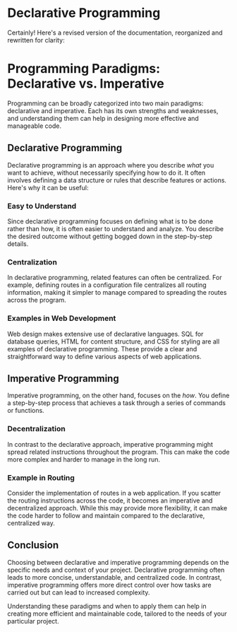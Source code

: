 # Declarative Programming

Certainly! Here's a revised version of the documentation, reorganized and rewritten for clarity:

# Programming Paradigms: Declarative vs. Imperative

Programming can be broadly categorized into two main paradigms: declarative and imperative. Each has its own strengths and weaknesses, and understanding them can help in designing more effective and manageable code.

## Declarative Programming

Declarative programming is an approach where you describe *what* you want to achieve, without necessarily specifying how to do it. It often involves defining a data structure or rules that describe features or actions. Here's why it can be useful:

### Easy to Understand

Since declarative programming focuses on defining what is to be done rather than how, it is often easier to understand and analyze. You describe the desired outcome without getting bogged down in the step-by-step details.

### Centralization

In declarative programming, related features can often be centralized. For example, defining routes in a configuration file centralizes all routing information, making it simpler to manage compared to spreading the routes across the program.

### Examples in Web Development

Web design makes extensive use of declarative languages. SQL for database queries, HTML for content structure, and CSS for styling are all examples of declarative programming. These provide a clear and straightforward way to define various aspects of web applications.

## Imperative Programming

Imperative programming, on the other hand, focuses on the *how*. You define a step-by-step process that achieves a task through a series of commands or functions.

### Decentralization

In contrast to the declarative approach, imperative programming might spread related instructions throughout the program. This can make the code more complex and harder to manage in the long run.

### Example in Routing

Consider the implementation of routes in a web application. If you scatter the routing instructions across the code, it becomes an imperative and decentralized approach. While this may provide more flexibility, it can make the code harder to follow and maintain compared to the declarative, centralized way.

## Conclusion

Choosing between declarative and imperative programming depends on the specific needs and context of your project. Declarative programming often leads to more concise, understandable, and centralized code. In contrast, imperative programming offers more direct control over how tasks are carried out but can lead to increased complexity.

Understanding these paradigms and when to apply them can help in creating more efficient and maintainable code, tailored to the needs of your particular project.

<!-- DSG/ChatGPT -->
